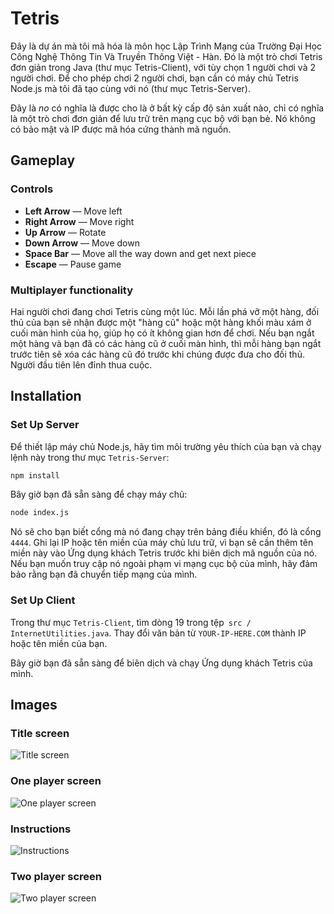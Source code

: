 # Tetris
Đây là dự án mà tôi mã hóa là môn học Lập Trình Mạng của Trường Đại Học Công Nghệ Thông Tin Và Truyền Thông Việt - Hàn. Đó là một trò chơi Tetris đơn giản trong Java (thư mục Tetris-Client), với tùy chọn 1 người chơi và 2 người chơi. Để cho phép chơi 2 người chơi, bạn cần có máy chủ Tetris Node.js mà tôi đã tạo cùng với nó (thư mục Tetris-Server). 

Đây là _no_ có nghĩa là được cho là ở bất kỳ cấp độ sản xuất nào, chỉ có nghĩa là một trò chơi đơn giản để lưu trữ trên mạng cục bộ với bạn bè. Nó không có bảo mật và IP được mã hóa cứng thành mã nguồn. 

## Gameplay
### Controls
* **Left Arrow** — Move left
* **Right Arrow** — Move right
* **Up Arrow** — Rotate
* **Down Arrow** — Move down
* **Space Bar** — Move all the way down and get next piece
* **Escape** — Pause game

### Multiplayer functionality
Hai người chơi đang chơi Tetris cùng một lúc. Mỗi lần phá vỡ một hàng, đối thủ của bạn sẽ nhận được một "hàng cũ" hoặc một hàng khối màu xám ở cuối màn hình của họ, giúp họ có ít không gian hơn để chơi. Nếu bạn ngắt một hàng và bạn đã có các hàng cũ ở cuối màn hình, thì mỗi hàng bạn ngắt trước tiên sẽ xóa các hàng cũ đó trước khi chúng được đưa cho đối thủ. Người đầu tiên lên đỉnh thua cuộc. 

## Installation
### Set Up Server
Để thiết lập máy chủ Node.js, hãy tìm môi trường yêu thích của bạn và chạy lệnh này trong thư mục `Tetris-Server`: 
```bash
npm install
```

Bây giờ bạn đã sẵn sàng để chạy máy chủ: 
```bash
node index.js
```

Nó sẽ cho bạn biết cổng mà nó đang chạy trên bảng điều khiển, đó là cổng `4444`. Ghi lại IP hoặc tên miền của máy chủ lưu trữ, vì bạn sẽ cần thêm tên miền này vào Ứng dụng khách Tetris trước khi biên dịch mã nguồn của nó. Nếu bạn muốn truy cập nó ngoài phạm vi mạng cục bộ của mình, hãy đảm bảo rằng bạn đã chuyển tiếp mạng của mình. 

### Set Up Client
Trong thư mục `Tetris-Client`, tìm dòng 19 trong tệp` src / InternetUtilities.java`. Thay đổi văn bản từ `YOUR-IP-HERE.COM` thành IP hoặc tên miền của bạn. 

Bây giờ bạn đã sẵn sàng để biên dịch và chạy Ứng dụng khách Tetris của mình. 

## Images
### Title screen
![Title screen](https://i.imgur.com/7m7Zz7T.png)
### One player screen
![One player screen](https://i.imgur.com/Zp9XdO2.png)
### Instructions
![Instructions](https://i.imgur.com/CZ9L6qe.png)
### Two player screen
![Two player screen](https://i.imgur.com/SmOGDxJ.png)

